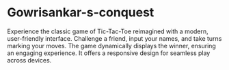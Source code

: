 # Gowrisankar-s-conquest
Experience the classic game of Tic-Tac-Toe reimagined with a modern, user-friendly interface. Challenge a friend, input your names, and take turns marking your moves. The game dynamically displays the winner, ensuring an engaging experience. It offers a responsive design for seamless play across devices.

